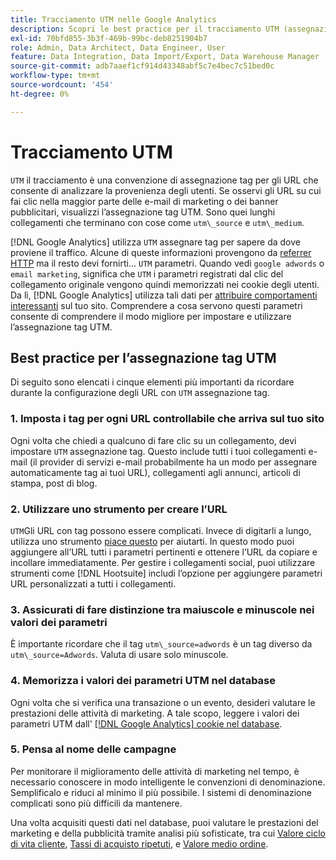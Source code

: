 ```yaml
---
title: Tracciamento UTM nelle Google Analytics
description: Scopri le best practice per il tracciamento UTM (assegnazione tag) nelle Google Analytics.
exl-id: 70bfd855-3b3f-469b-99bc-deb8251904b7
role: Admin, Data Architect, Data Engineer, User
feature: Data Integration, Data Import/Export, Data Warehouse Manager
source-git-commit: adb7aaef1cf914d43348abf5c7e4bec7c51bed0c
workflow-type: tm+mt
source-wordcount: '454'
ht-degree: 0%

---
```


# Tracciamento UTM

`UTM` il tracciamento è una convenzione di assegnazione tag per gli URL che consente di analizzare la provenienza degli utenti. Se osservi gli URL su cui fai clic nella maggior parte delle e-mail di marketing o dei banner pubblicitari, visualizzi l’assegnazione tag UTM. Sono quei lunghi collegamenti che terminano con cose come `utm\_source` e `utm\_medium`.

[!DNL Google Analytics] utilizza `UTM` assegnare tag per sapere da dove proviene il traffico. Alcune di queste informazioni provengono da [referrer HTTP](https://en.wikipedia.org/wiki/HTTP_referer) ma il resto devi fornirti... `UTM` parametri. Quando vedi `google adwords` o `email marketing`, significa che `UTM` i parametri registrati dal clic del collegamento originale vengono quindi memorizzati nei cookie degli utenti. Da lì, [!DNL Google Analytics] utilizza tali dati per [attribuire comportamenti interessanti](../data-analyst/analysis/google-track-user-acq.md) sul tuo sito. Comprendere a cosa servono questi parametri consente di comprendere il modo migliore per impostare e utilizzare l’assegnazione tag UTM.

## Best practice per l’assegnazione tag UTM

Di seguito sono elencati i cinque elementi più importanti da ricordare durante la configurazione degli URL con `UTM` assegnazione tag.

### 1. Imposta i tag per ogni URL controllabile che arriva sul tuo sito

Ogni volta che chiedi a qualcuno di fare clic su un collegamento, devi impostare `UTM` assegnazione tag. Questo include tutti i tuoi collegamenti e-mail (il provider di servizi e-mail probabilmente ha un modo per assegnare automaticamente tag ai tuoi URL), collegamenti agli annunci, articoli di stampa, post di blog.

### 2. Utilizzare uno strumento per creare l’URL

`UTM`Gli URL con tag possono essere complicati. Invece di digitarli a lungo, utilizza uno strumento [piace questo](https://support.google.com/analytics/answer/1033867?hl=en) per aiutarti. In questo modo puoi aggiungere all’URL tutti i parametri pertinenti e ottenere l’URL da copiare e incollare immediatamente. Per gestire i collegamenti social, puoi utilizzare strumenti come [!DNL Hootsuite] includi l’opzione per aggiungere parametri URL personalizzati a tutti i collegamenti.

### 3. Assicurati di fare distinzione tra maiuscole e minuscole nei valori dei parametri

È importante ricordare che il tag `utm\_source=adwords` è un tag diverso da `utm\_source=Adwords`. Valuta di usare solo minuscole.

### 4. Memorizza i valori dei parametri UTM nel database

Ogni volta che si verifica una transazione o un evento, desideri valutare le prestazioni delle attività di marketing. A tale scopo, leggere i valori dei parametri UTM dall&#39; [[!DNL Google Analytics] cookie nel database](../data-analyst/analysis/google-track-user-acq.md).

### 5. Pensa al nome delle campagne

Per monitorare il miglioramento delle attività di marketing nel tempo, è necessario conoscere in modo intelligente le convenzioni di denominazione. Semplificalo e riduci al minimo il più possibile. I sistemi di denominazione complicati sono più difficili da mantenere.

Una volta acquisiti questi dati nel database, puoi valutare le prestazioni del marketing e della pubblicità tramite analisi più sofisticate, tra cui [Valore ciclo di vita cliente](../data-analyst/analysis/ess-expected-ltv.md), [Tassi di acquisto ripetuti](../data-analyst/analysis/repurchase-behavior.md), e [Valore medio ordine](../data-analyst/analysis/basic-analytics.md).
